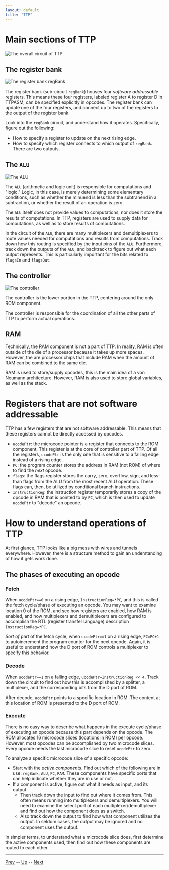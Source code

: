 ```yaml
---
layout: default
title: "TTP"
---
```


# Main sections of TTP

![The overall circuit of TTP](resources/ttp.png)

## The register bank

![The register bank `regBank`](resources/regbank.png)

The register bank (sub-circuit `regBank`) houses four *software addressable* registers. This means these four registers, labeled register A to register D in TTPASM, can be specified explicitly in opcodes. The register bank can update one of the four registers, and connect up to two of the registers to the output of the register bank.

Look into the `regBank` circuit, and understand how it operates. Specifically, figure out the following:

* How to specify a register to update on the next rising edge.
* How to specify which register connects to which output of `regBank`. There are two outputs.

## The `ALU`

![The ALU](resources/alu.png)

The `ALU` (arithmetic and logic unit) is responsible for computations and "logic." Logic, in this case, is merely determining some elementary conditions, such as whether the minuend is less than the subtrahend in a subtraction, or whether the result of an operation is zero.

The `ALU` itself does not provide values to computations, nor does it store the results of computations. In TTP, registers are used to supply data for computations, as well as to store results of computations.

In the circuit of the `ALU`, there are many multiplexers and demultiplexers to route values needed for computations and results from computations. Track down how this routing is specified by the input pins of the `ALU`. Furthermore, track down the outputs of the `ALU`, and backtrack to figure out what each output represents. This is particularly important for the bits related to `flagsIn` and `flagsOut`.

## The controller

![The controller](resources/controller.png)

The controller is the lower portion in the TTP, centering around the only ROM component. 

The controller is responsible for the coordination of all the other parts of TTP to perform actual operations.

## RAM

Technically, the RAM component is not a part of TTP. In reality, RAM is often outside of the die of a processor because it takes up more spaces. However, the are processor chips that include RAM when the amount of RAM can be combined to the same die.

RAM is used to store/supply opcodes, this is the main idea of a von Neumann architecture. However, RAM is also used to store global variables, as well as the stack.

# Registers that are not software addressable

TTP has a few registers that are not software addressable. This means that these registers cannot be directly accessed by opcodes. 

* `ucodePtr`: the microcode pointer is a register that connects to the ROM component. This register is at the core of controller part of TTP. Of all the registers, `ucodePtr` is the only one that is sensitive to a falling edge instead of a rising edge.
* `PC`: the program counter stores the address in RAM (not ROM) of where to find the *next* opcode.
* `flags`: the flags register stores the carry, zero, overflow, sign, and less-than flags from the ALU from the most recent ALU operation. These flags can, then, be utilized by conditional branch instructions.
* `InstructionReg`: the instruction register temporarily stores a copy of the opcode in RAM that is pointed to by `PC`, which is then used to update `ucodePtr` to "decode" an opcode.

# How to understand operations of TTP

At first glance, TTP looks like a big mess with wires and tunnels everywhere. However, there is a structure method to gain an understanding of how it gets work done.

## The phases of executing an opcode

### Fetch

When `ucodePtr==0` on a rising edge, `InstructionReg=*PC`, and this is called the fetch cycle/phase of executing an opcode. You may want to examine location 0 of the ROM, and see how registers are enabled, how RAM is enabled, and how multiplexers and demultiplexers are configured to accomplish the RTL (register transfer language) description `InstructionReg=*PC`.

*Sort of* part of the fetch cycle, when `ucodePtr==1` on a rising edge, `PC=PC+1` to autoincrement the program counter for the next opcode. Again, it is useful to understand how the D port of ROM controls a multiplexer to specify this behavior.

### Decode

When `ucodePtr==1` on a falling edge, `ucodePtr=InstructionReg << 4`. Track down the circuit to find out how this is accomplished by a splitter, a multiplexer, and the corresponding bits from the D port of ROM.

After decode, `ucodePtr` points to a specific location in ROM. The content at this location of ROM is presented to the D port of ROM.

### Execute

There is no easy way to describe what happens in the execute cycle/phase of executing an opcode because this part depends on the opcode. The ROM allocates 16 microcode slices (locations in ROM) per opcode. However, most opcodes can be accomplished by two microcode slices. Every opcode needs the last microcode slice to reset `ucodePtr` to zero.

To analyze a specific microcode slice of a specific opcode:

* Start with the *active components*. Find out which of the following are in use: `regBank`, `ALU`, `PC`, `RAM`. These components have specific ports that can help indicate whether they are in use or not.
* If a component is active, figure out what it needs as input, and its output. 
  * Then track down the input to find out where it comes from. This often means running into multiplexers and demultiplexers. You will need to examine the select port of each multiplexer/demultiplexer and find out how the component does as a switch.
  * Also track down the output to find how what component utilizes the output. In seldom cases, the output may be ignored and no component uses the output.

In simpler terms, to understand what a microcode slice does, first determine the active components used, then find out how these components are routed to each other.

<hr>

[Prev](ttpGeneralDescription.md) -- [Up](README.md) -- [Next](ttpProgramming.md)


